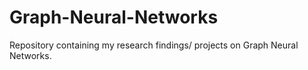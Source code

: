 # Graph-Neural-Networks
Repository containing my research findings/ projects on Graph Neural Networks.
